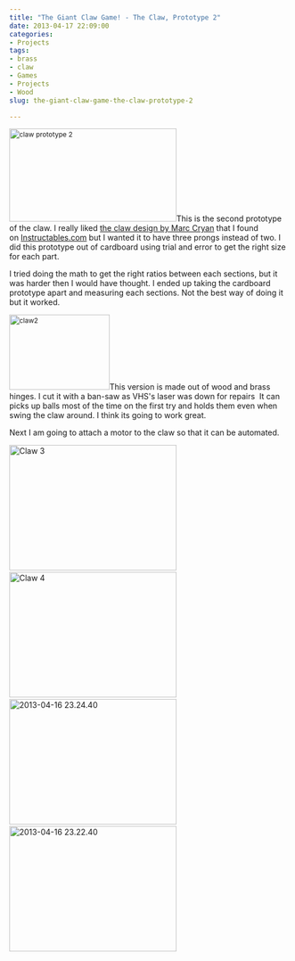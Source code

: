 ```yaml
---
title: "The Giant Claw Game! - The Claw, Prototype 2"
date: 2013-04-17 22:09:00
categories:
- Projects
tags:
- brass
- claw
- Games
- Projects
- Wood
slug: the-giant-claw-game-the-claw-prototype-2

---
```


<img class="size-medium wp-image-3240 alignright" style="font-size: 12px; line-height: 18px;" alt="claw prototype 2" src="/public/uploads/2013/04/claw-300x167.png" width="300" height="167" />This is the second prototype of the claw. I really liked <a href="http://www.instructables.com/id/CRANE-GAME/">the claw design by Marc Cryan</a> that I found on <a href="http://www.instructables.com/">Instructables.com</a> but I wanted it to have three prongs instead of two. I did this prototype out of cardboard using trial and error to get the right size for each part.

I tried doing the math to get the right ratios between each sections, but it was harder then I would have thought. I ended up taking the cardboard prototype apart and measuring each sections. Not the best way of doing it but it worked.

<img class=" wp-image-3242 alignright" style="font-size: 12px; line-height: 18px;" alt="claw2" src="/public/uploads/2013/04/claw2-300x225.png" width="180" height="135" />This version is made out of wood and brass hinges. I cut it with a ban-saw as VHS's laser was down for repairs  It can picks up balls most of the time on the first try and holds them even when swing the claw around. I think its going to work great.

Next I am going to attach a motor to the claw so that it can be automated.

<a href="/public/uploads/2013/04/2013-04-16-23.24.15.jpg"><img class="alignnone size-medium wp-image-3244" alt="Claw 3" src="/public/uploads/2013/04/2013-04-16-23.24.15-300x225.jpg" width="300" height="225" /></a> <a href="/public/uploads/2013/04/2013-04-16-23.26.29.jpg"><img class="alignnone size-medium wp-image-3245" alt="Claw 4" src="/public/uploads/2013/04/2013-04-16-23.26.29-300x225.jpg" width="300" height="225" /></a> <a href="/public/uploads/2013/04/2013-04-16-23.24.40.jpg"><img class="alignnone size-medium wp-image-3246" alt="2013-04-16 23.24.40" src="/public/uploads/2013/04/2013-04-16-23.24.40-300x225.jpg" width="300" height="225" /></a> <a href="/public/uploads/2013/04/2013-04-16-23.22.40.jpg"><img class="alignnone size-medium wp-image-3248" alt="2013-04-16 23.22.40" src="/public/uploads/2013/04/2013-04-16-23.22.40-300x225.jpg" width="300" height="225" /></a>
